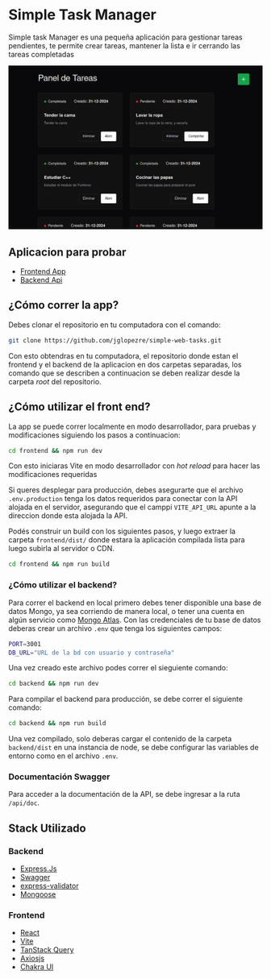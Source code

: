 


# Simple Task Manager
Simple task Manager es una pequeña aplicación para gestionar tareas pendientes, te permite crear tareas, mantener la lista e ir cerrando las tareas completadas

<img src="assets/simple-task-manager.png" alt="captura de pantalla" width="640">

## Aplicacion para probar

- [Frontend App](https://lucky-fairy-e98c1c.netlify.app/)
- [Backend Api](https://simple-web-tasks.onrender.com/api/tasks)

## ¿Cómo correr la app?

Debes clonar el repositorio en tu computadora con el comando:

```bash
git clone https://github.com/jglopezre/simple-web-tasks.git
```

Con esto obtendras en tu computadora, el repositorio donde estan el frontend y el backend de la aplicacion en dos carpetas separadas, los comando que se describen a continuacion se deben realizar desde la carpeta *root* del repositorio.

## ¿Cómo utilizar el front end?

La app se puede correr localmente en modo desarrollador, para pruebas y modificaciones siguiendo los pasos a continuacion:

```bash
cd frontend && npm run dev
```
Con esto iniciaras Vite en modo desarrollador con *hot reload* para hacer las modificaciones requeridas

Si queres desplegar para producción, debes asegurarte que el archivo `.env.production` tenga los datos requeridos para conectar con la API alojada en el servidor, asegurando que el camppi `VITE_API_URL` apunte a la direccion donde esta alojada la API.

Podés construir un build con los siguientes pasos, y luego extraer la carpeta `frontend/dist/` donde estara la aplicación compilada lista para luego subirla al servidor o CDN.

```bash
cd frontend && npm run build
```
### ¿Cómo utilizar el backend?
Para correr el backend en local primero debes tener disponible una base de datos Mongo, ya sea corriendo de manera local, o tener una cuenta en algún servicio como [Mongo Atlas](https://www.mongodb.com/).
Con las credenciales de tu base de datos deberas crear un archivo `.env` que tenga los siguientes campos:

```bash
PORT=3001
DB_URL="URL de la bd con usuario y contraseña"
```

Una vez creado este archivo podes correr el sieguiente comando:

```bash
cd backend && npm run dev
```

Para compilar el backend para producción, se debe correr el siguiente comando:

```bash
cd backend && npm run build
```
Una vez compilado, solo deberas cargar el contenido de la carpeta `backend/dist` en una instancia de node, se debe configurar las variables de entorno como en el archivo `.env`. 

### Documentación Swagger

Para acceder a la documentación de la API, se debe ingresar a la ruta `/api/doc`.

## Stack Utilizado

### Backend
- [Express.Js](https://expressjs.com/)
- [Swagger](https://swagger.io/tools/swagger-ui/)
- [express-validator](https://express-validator.github.io/docs)
- [Mongoose](https://mongoosejs.com/)

### Frontend
- [React](https://es.react.dev/)
- [Vite](https://vite.dev/)
- [TanStack Query](https://tanstack.com/query/latest)
- [Axiosjs](https://axios-http.com/)
- [Chakra UI](https://www.chakra-ui.com/)

